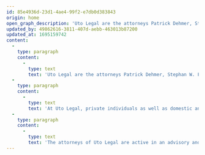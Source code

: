 ```yaml
---
id: 85e4936d-23d1-4ae4-99f2-e7db0d383843
origin: home
open_graph_description: 'Uto Legal are the attorneys Patrick Dehmer, Stephan W. Feierabend, Dr. Annatina Menn, Dr. Marco Neeser, Gianandrea Prader and Dr. Alesch Staehelin. They combine their legal expertise with many years of experience and in-depth industry-specific knowledge. In the interest of their clients, they always strive for tailor-made, efficient and creative solutions. Personal, passionate and to the point.'
updated_by: 49862616-3811-407d-aebb-463013b87200
updated_at: 1695159742
content:
  -
    type: paragraph
    content:
      -
        type: text
        text: 'Uto Legal are the attorneys Patrick Dehmer, Stephan W. Feierabend, Dr. Annatina Menn, Dr. Marco Neeser, Gianandrea Prader and Dr. Alesch Staehelin. They combine their legal expertise with many years of experience and in-depth industry-specific knowledge. In the interest of their clients, they always strive for tailor-made, efficient and creative solutions. Personal, passionate and to the point.'
  -
    type: paragraph
    content:
      -
        type: text
        text: 'At Uto Legal, private individuals as well as domestic and foreign companies from various industries, in particular the cultural and creative, the media, entertainment and communications as well as the tech, IT, telecom and data industries, will find support for all legal matters.'
  -
    type: paragraph
    content:
      -
        type: text
        text: 'The attorneys of Uto Legal are active in an advisory and litigation capacity and are admitted to practice before all Swiss civil, criminal, and administrative courts. If necessary, they can draw on a national and international network of other specialized lawyers, tax experts and other service providers.'
---
```

